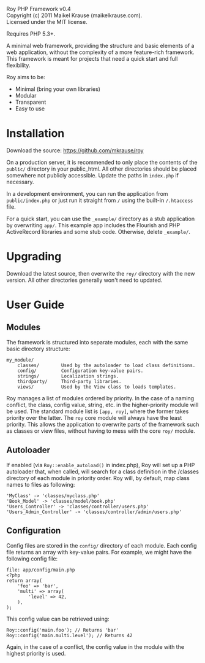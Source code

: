 Roy PHP Framework v0.4  
Copyright (c) 2011 Maikel Krause (maikelkrause.com).  
Licensed under the MIT license.

Requires PHP 5.3+.

A minimal web framework, providing the structure and basic elements of a web
application, without the complexity of a more feature-rich framework. This
framework is meant for projects that need a quick start and full flexibility.

Roy aims to be:

* Minimal (bring your own libraries)
* Modular
* Transparent
* Easy to use

# Installation

Download the source:
https://github.com/mkrause/roy

On a production server, it is recommended to only place the contents of
the `public/` directory in your public_html. All other directories should be
placed somewhere not publicly accessible. Update the paths in `index.php` if
necessary.

In a development environment, you can run the application from
`public/index.php` or just run it straight from `/` using the built-in
`/.htaccess` file.

For a quick start, you can use the `_example/` directory as a stub application
by overwriting `app/`. This example app includes the Flourish and PHP
ActiveRecord libraries and some stub code. Otherwise, delete `_example/`.

# Upgrading

Download the latest source, then overwrite the `roy/` directory with the new
version. All other directories generally won't need to updated.

# User Guide

## Modules

The framework is structured into separate modules, each with the same basic
directory structure:

    my_module/
        classes/        Used by the autoloader to load class definitions.
        config/         Configuration key-value pairs.
        strings/        Localization strings.
        thirdparty/     Third-party libraries.
        views/          Used by the View class to loads templates.

Roy manages a list of modules ordered by priority. In the case of a naming
conflict, the class, config value, string, etc. in the higher-priority module
will be used. The standard module list is `[app, roy]`, where the former
takes priority over the latter. The `roy` core module will always have the
least priority. This allows the application to overwrite parts of the
framework such as classes or view files, without having to mess with the
core `roy/` module.

## Autoloader

If enabled (via `Roy::enable_autoload()` in index.php), Roy will set up a
PHP autoloader that, when called, will search for a class definition in the
/classes directory of each module in priority order. Roy will, by default,
map class names to files as following:

    'MyClass' -> 'classes/myclass.php'
    'Book_Model' -> 'classes/model/book.php'
    'Users_Controller' -> 'classes/controller/users.php'
    'Users_Admin_Controller' -> 'classes/controller/admin/users.php'

## Configuration

Config files are stored in the `config/` directory of each module. Each
config file returns an array with key-value pairs. For example, we might have
the following config file:

    file: app/config/main.php
    <?php
    return array(
        'foo' => 'bar',
        'multi' => array(
            'level' => 42,
        ),
    );

This config value can be retrieved using:

    Roy::config('main.foo'); // Returns 'bar'
    Roy::config('main.multi.level'); // Returns 42

Again, in the case of a conflict, the config value in the module with the
highest priority is used.
